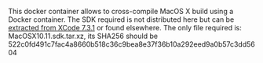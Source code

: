 This docker container allows to cross-compile MacOS X build using
a Docker container. The SDK required is not distributed here but
can be [extracted from XCode 7.3.1](https://github.com/tpoechtrager/osxcross#packaging-the-sdk)
or found elsewhere. The only file required is: MacOSX10.11.sdk.tar.xz, its
SHA256 should be 522c0fd491c7fac4a8660b518c36c9bea8e37f36b10a292eed9a0b57c3dd5604
